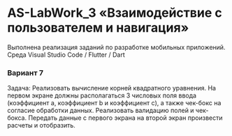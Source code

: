 # AS-LabWork_3 «Взаимодействие с пользователем и навигация»
Выполнена реализация заданий по разработке мобильных приложений. Среда Visual Studio Code / Flutter / Dart

### Вариант 7
Задача: Реализовать вычисление корней квадратного уравнения. На первом экране должны располагаться 3 числовых поля ввода (коэффициент a, коэффициент b и коэффициент c), а также чек-бокс на согласие обработки данных. Реализовать валидацию полей и чек-бокса. Передать данные с первого экрана на второй экран произвести расчеты и отобразить. 
